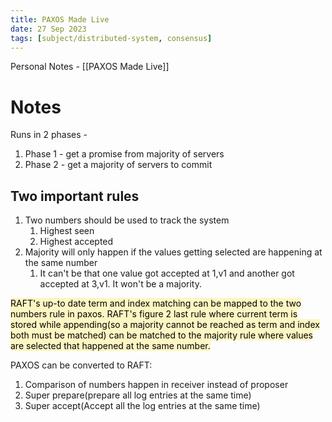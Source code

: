 ```yaml
---
title: PAXOS Made Live
date: 27 Sep 2023
tags: [subject/distributed-system, consensus]
---
```

Personal Notes - [[PAXOS Made Live]]
# Notes
Runs in 2 phases -
1) Phase 1 - get a promise from majority of servers
2) Phase 2 - get a majority of servers to commit

## Two important rules
1) Two numbers should be used to track the system
	1) Highest seen 
	2) Highest accepted
2) Majority will only happen if the values getting selected are happening at the same number
	1) It can't be that one value got accepted at 1,v1 and another got accepted at 3,v1. It won't be a majority.

<mark style="background: #FFF3A3A6;">RAFT's up-to date term and index matching can be mapped to the two numbers rule in paxos.
RAFT's figure 2 last rule where current term is stored while appending(so a majority cannot be reached as term and index both must be matched) can be matched to the majority rule where values are selected that happened at the same number.</mark>


PAXOS can be converted to RAFT:
1) Comparison of numbers happen in receiver instead of proposer
2) Super prepare(prepare all log entries at the same time)
3) Super accept(Accept all the log entries at the same time)